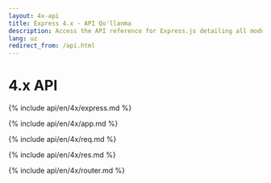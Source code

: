 ```yaml
---
layout: 4x-api
title: Express 4.x - API Qo'llanma
description: Access the API reference for Express.js detailing all modules, methods, and properties for building web applications with this version.
lang: uz
redirect_from: /api.html
---
```


<div id="api-doc" markdown="1">

  <h1>4.x API</h1>

<a id='express' class='h2'></a>
{% include api/en/4x/express.md %}

<a id='application' class='h2'></a>
{% include api/en/4x/app.md %}

<a id='request' class='h2'></a>
{% include api/en/4x/req.md %}

<a id='response' class='h2'></a>
{% include api/en/4x/res.md %}

<a id='router' class='h2'></a>
{% include api/en/4x/router.md %}

</div>
